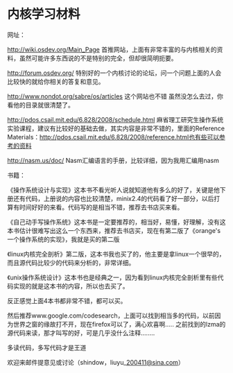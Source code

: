 # 内核学习材料 #

网址：

http://wiki.osdev.org/Main_Page
首推网站，上面有非常丰富的与内核相关的资料，虽然可能许多东西说的不是特别的完全，但却很简明扼要。

http://forum.osdev.org/
特别好的一个内核讨论的论坛，问一个问题上面的人会比较快的就给你相关的答复和意见。

http://www.nondot.org/sabre/os/articles
这个网站也不错  虽然没怎么去过，你看他的目录就很清楚了。

http://pdos.csail.mit.edu/6.828/2008/schedule.html
麻省理工研究生操作系统实验课程，建议有比较好的基础去做，其实内容是非常不错的，里面的Reference Materials：http://pdos.csail.mit.edu/6.828/2008/reference.html也有些可以参考的资料


http://nasm.us/doc/
Nasm汇编语言的手册，比较详细，因为我用汇编用nasm

书籍：

《操作系统设计与实现》这本书不看光听人说就知道他有多么的好了，关键是他下册还有代码，上册说的内容也比较清楚，minix2.4的代码看了好一部分，以后打算有时间好好的来看。代码写的是相当不错，推荐去书店买来看。

《自己动手写操作系统》这本书是一定要推荐的，相当好，易懂，好理解，没有这本书估计很难写出这么一个东西来，推荐去书店买，现在有第二版了《orange's 一个操作系统的实现》，我就是买的第二版

《linux内核完全剖析》第二版，这本书我也买了的，他主要是拿linux一个很早的，而且源代码比较少的代码来分析的，非常详细。

《unix操作系统设计》这本书也是经典之一，因为看到linux内核完全剖析里有些代码实现的就是这本书的内容，所以也去买了。

反正感觉上面4本书都非常不错，都可以买。

然后推荐www.google.com/codesearch，上面可以找到相当多的代码，以前因为世界之窗的缘故打不开，现在firefox可以了，满心欢喜啊.....   之前找到的lzma的源代码来读，那才叫写的好，可是几乎没什么注释........

多读代码，多写代码才是王道

欢迎来邮件提意见或讨论（shindow，liuyu\_200411@sina.com）